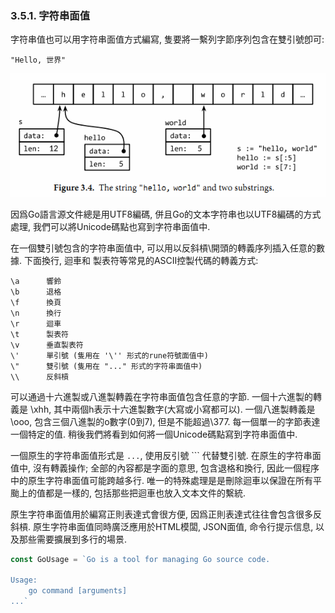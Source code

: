 ### 3.5.1. 字符串面值


字符串值也可以用字符串面值方式編寫, 隻要將一繫列字節序列包含在雙引號卽可:

```
"Hello, 世界"
```

![](../images/ch3-04.png)

因爲Go語言源文件總是用UTF8編碼, 併且Go的文本字符串也以UTF8編碼的方式處理, 我們可以將Unicode碼點也寫到字符串面值中.

在一個雙引號包含的字符串面值中, 可以用以反斜槓\開頭的轉義序列插入任意的數據. 下面換行, 迴車和 製表符等常見的ASCII控製代碼的轉義方式:

```
\a      響鈴
\b      退格
\f      換頁
\n      換行
\r      迴車
\t      製表符
\v      垂直製表符
\'      單引號 (隻用在 '\'' 形式的rune符號面值中)
\"      雙引號 (隻用在 "..." 形式的字符串面值中)
\\      反斜槓
```

可以通過十六進製或八進製轉義在字符串面值包含任意的字節. 一個十六進製的轉義是 \xhh, 其中兩個h表示十六進製數字(大寫或小寫都可以). 一個八進製轉義是 \ooo, 包含三個八進製的o數字(0到7), 但是不能超過\377. 每一個單一的字節表達一個特定的值. 稍後我們將看到如何將一個Unicode碼點寫到字符串面值中.

一個原生的字符串面值形式是 `...`, 使用反引號 ``` 代替雙引號. 在原生的字符串面值中, 沒有轉義操作; 全部的內容都是字面的意思, 包含退格和換行, 因此一個程序中的原生字符串面值可能跨越多行. 唯一的特殊處理是是刪除迴車以保證在所有平颱上的值都是一樣的, 包括那些把迴車也放入文本文件的繫統.

原生字符串面值用於編寫正則表達式會很方便, 因爲正則表達式往往會包含很多反斜槓. 原生字符串面值同時廣泛應用於HTML模闆, JSON面值, 命令行提示信息, 以及那些需要擴展到多行的場景.

```Go
const GoUsage = `Go is a tool for managing Go source code.

Usage:
	go command [arguments]
...`
```





